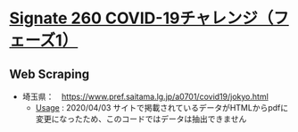 # [Signate 260 COVID-19チャレンジ（フェーズ1）](https://signate.jp/competitions/260/discussions)

## Web Scraping

* 埼玉県：　https://www.pref.saitama.lg.jp/a0701/covid19/jokyo.html
  * [Usage](web_scraping/11saitama.ipynb) : 2020/04/03 サイトで掲載されているデータがHTMLからpdfに変更になったため、このコードではデータは抽出できません
